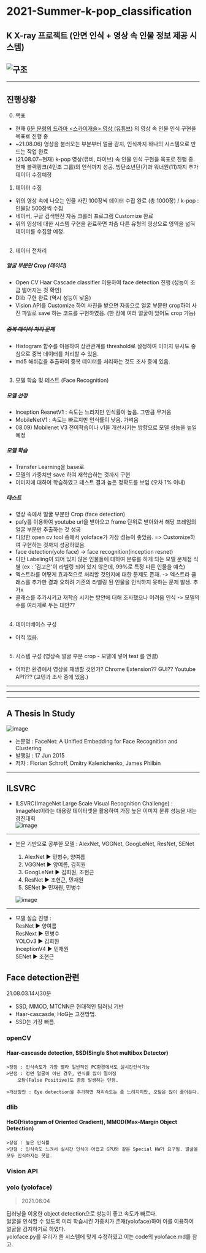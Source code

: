 # 2021-Summer-k-pop_classification

## K X-ray 프로젝트 (안면 인식 + 영상 속 인물 정보 제공 시스템)
![구조](https://user-images.githubusercontent.com/87637394/128809121-99388329-1575-4bc1-8ea0-1eaa0c8ada4b.JPG)
---
---
## 진행상황
0. 목표
- 현재 [6분 분량의 드라마 <스카이캐슬> 영상 (유튜브)](https://youtu.be/l9_V93YLKXM) 의 영상 속 인물 인식 구현을 목표로 진행 중
- ~21.08.06) 영상을 불러오는 부분부터 얼굴 감지, 인식까지 하나의 시스템으로 만드는 작업 완료
- (21.08.07~현재) k-pop 영상(뮤비, 라이브) 속 인물 인식 구현을 목표로 진행 중. 현재 블랙핑크(4인조 그룹)의 인식까지 성공. 방탄소년단(7)과 워너원(11)까지 추가 데이터 수집예정 

1. 데이터 수집
- 위의 영상 속에 나오는 인물 사진 100장씩 데이터 수집 완료 (총 1000장) / k-pop : 인물당 500장씩 수집
- 네이버, 구글 검색엔진 자동 크롤러 프로그램 Customize 완료
- 위의 영상에 대한 시스템 구현을 완료하면 차츰 다른 유형의 영상으로 영역을 넓혀 데이터를 수집할 예정.
## 
2. 데이터 전처리
##### 얼굴 부분만 Crop (데이터)
- Open CV Haar Cascade classifier 이용하여 face detection 진행 (성능이 조금 떨어지는 것 확인)
- Dlib 구현 완료 (역시 성능이 낮음)
- Vision API를 Customize 하여 사진을 받으면 자동으로 얼굴 부분만 crop하여 사진 파일로 save 하는 코드를 구현하였음. (한 장에 여러 얼굴이 있어도 crop 가능)
### 

###
##### ~~중복 데이터 처리 문제~~
- Histogram 함수를 이용하여 상관관계를 threshold로 설정하여 이미지 유사도 중심으로 중복 데이터를 처리할 수 있음.
- md5 해쉬값을 추출하여 중복 데이터를 처리하는 것도 조사 중에 있음.
##
3. 모델 학습 및 테스트 (Face Recognition)
##### 모델 선정
- Inception ResnetV1 : 속도는 느리지만 인식률이 높음. 그만큼 무거움
- MobileNetV1 : 속도는 빠르지만 인식률이 낮음. 가벼움 
- 08.09) Mobilenet V3 전이학습이나 v1을 개선시키는 방향으로 모델 성능을 높일 예정
##### 모델 학습
- Transfer Learning을 base로
- 모델의 가중치만 save 하여 재학습하는 것까지 구현
- 이미지에 대하여 학습하였고 테스트 결과 높은 정확도를 보임 (오차 1% 이내)
##### 테스트
- 영상 속에서 얼굴 부분만 Crop (face detection)
- pafy를 이용하여 youtube url을 받아오고 frame 단위로 받아와서 해당 프레임의 얼굴 부분만 추출하는 것 성공
- 다양한 open cv tool 중에서 yoloface가 가장 성능이 좋았음. => Customize하여 구현하는 것까지 성공하였음.
- face detection(yolo face) -> face recognition(inception resnet)
- 다만 Labeling이 되어 있지 않은 인물들에 대하여 분류를 하게 되는 모델 문제점 식별 (ex : '김고은'이 라벨링 되어 있지 않은데, 99%로 특정 다른 인물을 예측)
- 엑스트라를 어떻게 효과적으로 처리할 것인지에 대한 문제도 존재. -> 엑스트라 클래스를 추가한 결과 오히려 기존의 라벨링 된 인물을 인식하지 못하는 문제 발생. 추가x
- 클래스를 추가시키고 재학습 시키는 방안에 대해 조사했으나 어려움 인식 -> 모델의 수를 여러개로 두는 대안??
##
4. 데이터베이스 구성
- 아직 없음.
##
5. 시스템 구성 (영상속 얼굴 부분 crop - 모델에 넣어 test 를 연결)
- 어떠한 환경에서 영상을 재생할 것인가? Chrome Extension?? GUI?? Youtube API??? (고민과 조사 중에 있음.)

---
---
---


## A Thesis In Study
![image](https://user-images.githubusercontent.com/87224039/126871730-9a8d43cd-5b5c-4cbe-a7c8-a946f5de6ccc.png)

* 논문명 : FaceNet: A Unified Embedding for Face Recognition and Clustering
* 발행일 : 17 Jun 2015
* 저자 : Florian Schroff, Dmitry Kalenichenko, James Philbin
----------------------------------------------------   

## ILSVRC
* ILSVRC(ImageNet Large Scale Visual Recognition Challenge) :   
  ImageNet이라는 대용량 데이터셋을 활용하여 가장 높은 이미지 분류 성능을 내는 경진대회   
  ![image](https://user-images.githubusercontent.com/87224039/127144600-c51b7050-9c9a-477b-b8b2-b9084aa3478b.png)   
----------------------------------------------------   
* 논문 기반으로 공부한 모델 : AlexNet, VGGNet, GoogLeNet, ResNet, SENet   
  1. AlexNet ▶ 민병수, 양여름   
  2. VGGNet ▶ 양여름, 김희원   
  3. GoogLeNet ▶ 김희원, 조현근   
  4. ResNet ▶ 조현근, 민재원   
  5. SENet ▶ 민재원, 민병수   

  ![image](https://user-images.githubusercontent.com/67731178/127153824-f0f9f484-876d-4181-9ccf-d531f61e438b.png)   
----------------------------------------------------   
* 모델 실습 진행 :   
  ResNet      ▶ 양여름   
  ResNext     ▶ 민병수   
  YOLOv3      ▶ 김희원    
  InceptionV4 ▶ 민재원   
  SENet       ▶ 조현근   


## Face detection관련
21.08.03.14시30분
* SSD, MMOD, MTCNN은 현대적인 딥러닝 기반
* Haar-cascasde, HoG는 고전방법.
* SSD는 가장 빠름.

### openCV 
#### Haar-cascasde detection, SSD(Single Shot multibox Detector)
	>장점 : 인식속도가 가장 빨라 일반적인 PC환경에서도 실시간인식가능
	>단점 : 정면 얼굴이 아닌 경우, 인식률 많이 떨어짐
		오탐(False Positive)도 종종 발생하는 단점.

	>개선방안 : Eye detection을 추가하면 처리속도는 좀 느려지지만, 오탐은 많이 줄어든다.

### dlib
#### HoG(Histogram of Oriented Gradient), MMOD(Max-Margin Object Detection)
	>장점 : 높은 인식률
	>단점 : 인식속도 느려서 실시간 인식이 어렵고 GPU와 같은 Special HW가 요구됨. 얼굴을 모두 인식하지는 못함.


### Vision API

### yolo (yoloface)
> 2021.08.04

딥러닝을 이용한 object detection으로 성능이 좋고 속도가 빠르다.   
얼굴을 인식할 수 있도록 미리 학습시킨 가중치가 존재(yoloface)하여 이를 이용하여 얼굴을 감지하기로 하였다.   
yoloface.py를 우리가 쓸 시스템에 맞게 수정하였고 이는 code의 yoloface.md를 참고.
